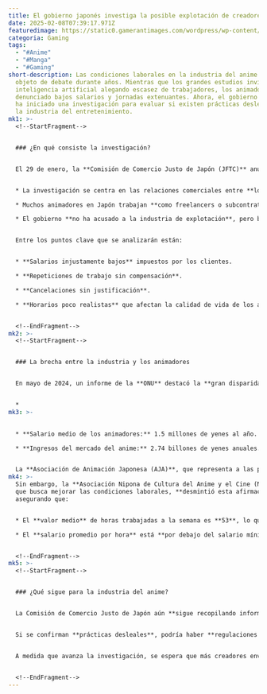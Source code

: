 ```yaml
---
title: El gobierno japonés investiga la posible explotación de creadores de anime
date: 2025-02-08T07:39:17.971Z
featuredimage: https://static0.gamerantimages.com/wordpress/wp-content/uploads/2025/02/shirobako-phone.jpg?q=70&fit=crop&w=1140&h=&dpr=1
categoria: Gaming
tags:
  - "#Anime"
  - "#Manga"
  - "#Gaming"
short-description: Las condiciones laborales en la industria del anime han sido
  objeto de debate durante años. Mientras que los grandes estudios invierten en
  inteligencia artificial alegando escasez de trabajadores, los animadores han
  denunciado bajos salarios y jornadas extenuantes. Ahora, el gobierno japonés
  ha iniciado una investigación para evaluar si existen prácticas desleales en
  la industria del entretenimiento.
mk1: >-
  <!--StartFragment-->


  ### ¿En qué consiste la investigación?


  El 29 de enero, la **Comisión de Comercio Justo de Japón (JFTC)** anunció que está investigando **posibles prácticas injustas** en la industria del anime y el cine.


  * La investigación se centra en las relaciones comerciales entre **los creativos (animadores, autores de manga y estudios subcontratados)** y las **empresas de producción**.

  * Muchos animadores en Japón trabajan **como freelancers o subcontratistas**, lo que hace que su relación con los estudios sea más bien **comercial** en lugar de un vínculo empleador-empleado.

  * El gobierno **no ha acusado a la industria de explotación**, pero busca **entender mejor el panorama** y ha solicitado que los creadores envíen información relevante.


  Entre los puntos clave que se analizarán están:


  * **Salarios injustamente bajos** impuestos por los clientes.

  * **Repeticiones de trabajo sin compensación**.

  * **Cancelaciones sin justificación**.

  * **Horarios poco realistas** que afectan la calidad de vida de los animadores.


  <!--EndFragment-->
mk2: >-
  <!--StartFragment-->


  ### La brecha entre la industria y los animadores


  En mayo de 2024, un informe de la **ONU** destacó la **gran disparidad entre los ingresos de la industria del anime y los bajos salarios de los animadores**.


  *
mk3: >-
  

  * **Salario medio de los animadores:** 1.5 millones de yenes al año.

  * **Ingresos del mercado del anime:** 2.74 billones de yenes anuales.


  La **Asociación de Animación Japonesa (AJA)**, que representa a las productoras, respondió afirmando que los animadores trabajan **en promedio 50 horas semanales**, lo que está **por debajo del máximo legal de 54 horas**.
mk4: >-
  Sin embargo, la **Asociación Nipona de Cultura del Anime y el Cine (NAFCA)**,
  que busca mejorar las condiciones laborales, **desmintió esta afirmación**,
  asegurando que:


  * El **valor medio** de horas trabajadas a la semana es **53**, lo que **sí roza el límite legal**.

  * El **salario promedio por hora** está **por debajo del salario mínimo de Tokio**.


  <!--EndFragment-->
mk5: >-
  <!--StartFragment-->


  ### ¿Qué sigue para la industria del anime?


  La Comisión de Comercio Justo de Japón aún **sigue recopilando información** para evaluar la situación.


  Si se confirman **prácticas desleales**, podría haber **regulaciones más estrictas** para los estudios y productoras. Esto podría mejorar las **condiciones de trabajo** de los animadores y garantizar que **una mayor parte de las ganancias de la industria llegue a los creadores**.


  A medida que avanza la investigación, se espera que más creadores envíen testimonios que puedan **revelar la verdadera magnitud del problema**.


  <!--EndFragment-->
---
```

